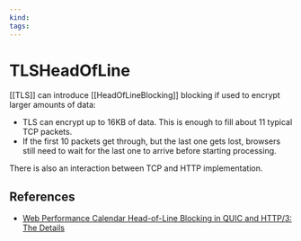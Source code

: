 ```yaml
---
kind:
tags:
---
```


# TLSHeadOfLine

[[TLS]] can introduce [[HeadOfLineBlocking]] blocking if used to encrypt larger amounts of data:

* TLS can encrypt up to 16KB of data. This is enough to fill about 11 typical TCP packets.
* If the first 10 packets get through, but the last one gets lost, browsers still need to wait for the last one to arrive before starting processing.

There is also an interaction between TCP  and HTTP implementation.

## References

* [Web Performance Calendar  Head-of-Line Blocking in QUIC and HTTP/3: The Details](https://calendar.perfplanet.com/2020/head-of-line-blocking-in-quic-and-http-3-the-details/)
